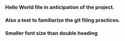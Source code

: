### Hello World file in anticipation of the project.
### Also a test to familiarize the git filing practices.
### Smaller font size than double heading